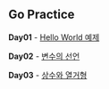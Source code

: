 ## Go Practice

**Day01** - [Hello World 예제](Source/01_helloworld.md)

**Day02** - [변수의 선언](Source/02_Variables.md)

**Day03** - [상수와 열거형](Source/03_const_enum.md)